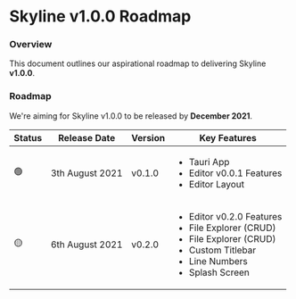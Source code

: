 # Skyline v1.0.0 Roadmap

### **Overview**

This document outlines our aspirational roadmap to delivering Skyline **v1.0.0**.

### **Roadmap**

We're aiming for Skyline v1.0.0 to be released by **December 2021**.

| Status | Release Date    | Version | Key Features                                                                                                                                                          |
| ------ | --------------- | ------- | --------------------------------------------------------------------------------------------------------------------------------------------------------------------- |
| 🟢     | 3th August 2021 | v0.1.0  | <ul><li>Tauri App </li><li>Editor v0.0.1 Features</li><li>Editor Layout</li></ul>                                                                                     |
| 🟡     | 6th August 2021 | v0.2.0  | <ul><li>Editor v0.2.0 Features</li><li>File Explorer (CRUD)</li><li>File Explorer (CRUD)</li><li>Custom Titlebar</li><li>Line Numbers</li><li>Splash Screen</li></ul> |
